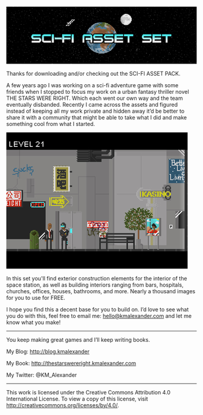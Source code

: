 ![My image](https://raw.githubusercontent.com/KMAlexander/ScifiGameAssetSet/master/Title.jpg)

Thanks for downloading and/or checking out the SCI-FI ASSET PACK.

A few years ago I was working on a sci-fi adventure game with some friends when I stopped to focus my work on a urban fantasy thriller novel THE STARS WERE RIGHT. Which each went our own way and the team eventually disbanded. Recently I came across the assets and figured  instead of keeping all my work private and hidden away it’d be better to share it with a community that might be able to take what I did and make something cool from what I started.

![My image](https://raw.githubusercontent.com/KMAlexander/ScifiGameAssetSet/master/Example.jpg)

In this set you'll find exterior construction elements for the interior of the space station, as well as building interiors ranging from bars, hospitals, churches, offices, houses, bathrooms, and more. Nearly a thousand images for you to use for FREE.

I hope you find this a decent base for you to build on. I’d love to see what you do with this, feel free to email me: hello@kmalexander.com and let me know what you make!

- - - - - - - - - - - - - - - - - - - - -


You keep making great games and I’ll keep writing books.

My Blog: http://blog.kmalexander

My Book: http://thestarswereright.kmalexander.com

My Twitter: @KM_Alexander

- - - - - - - - - - - - - - - - - - - - -

This work is licensed under the Creative Commons Attribution 4.0 International License.
To view a copy of this license, visit http://creativecommons.org/licenses/by/4.0/.

